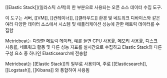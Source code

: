 [[Elastic Stack]](일라스틱 스택)의 한 부분으로 사용되는 오픈 소스 데이터 수집 도구.

이 도구는 서버, [[VM]], [[컨테이너]], [[클라우드]] 환경 및 네트워크 디바이스와 같은 여러 다양한 데이터 소스에서 시스템 및 애플리케이션 성능에 관한 메트릭 데이터를 수집함

Metricbeat는 다양한 메트릭 데이터, 예를 들면 CPU 사용률, 메모리 사용률, 디스크 사용률, 네트워크 활동 및 다른 성능 지표를 실시간으로 수집하고 Elastic Stack의 다른 구성 요소 중 하나인 Elasticsearch에 전송함

Metricbeat는 [[Elastic Stack]]의 일부로 사용되며, 주로 [[Elasticsearch]], [[Logstash]], [[Kibana]] 와 통합하여 사용됨